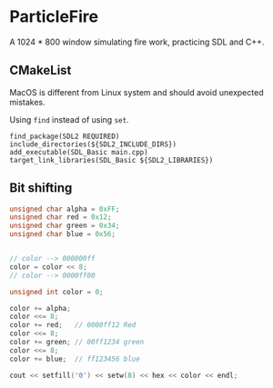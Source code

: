 # ParticleFire

A 1024 * 800 window simulating fire work, practicing SDL and C++.

## CMakeList

MacOS is different from Linux system and should avoid unexpected mistakes.

Using `find` instead of using `set`.

```
find_package(SDL2 REQUIRED)
include_directories(${SDL2_INCLUDE_DIRS})
add_executable(SDL_Basic main.cpp)
target_link_libraries(SDL_Basic ${SDL2_LIBRARIES})
```

## Bit shifting

```C++
unsigned char alpha = 0xFF;
unsigned char red = 0x12;
unsigned char green = 0x34;
unsigned char blue = 0x56;


// color --> 000000ff
color = color << 8;
// color --> 0000ff00

unsigned int color = 0;

color += alpha;
color <<= 8;
color += red;   // 0000ff12 Red
color <<= 8;  
color += green; // 00ff1234 green
color <<= 8;
color += blue;  // ff123456 blue

cout << setfill('0') << setw(8) << hex << color << endl;

```